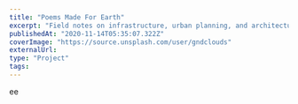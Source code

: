 ```yaml
---
title: "Poems Made For Earth"
excerpt: "Field notes on infrastructure, urban planning, and architecture details from the streets of Taiwan."
publishedAt: "2020-11-14T05:35:07.322Z"
coverImage: "https://source.unsplash.com/user/gndclouds"
externalUrl:
type: "Project"
tags:
---
```


ee
